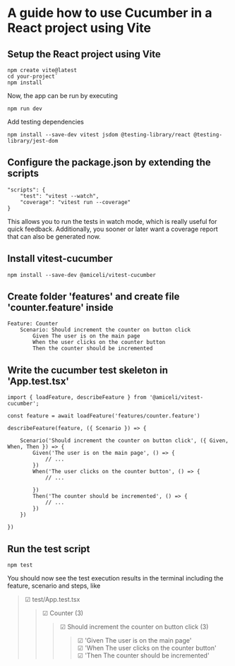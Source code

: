 # A guide how to use Cucumber in a React project using Vite

## Setup the React project using Vite
```
npm create vite@latest
cd your-project`  
npm install
```

Now, the app can be run by executing  
```
npm run dev
```  

Add testing dependencies  
```
npm install --save-dev vitest jsdom @testing-library/react @testing-library/jest-dom
```

## Configure the package.json by extending the scripts
```
"scripts": {
    "test": "vitest --watch",
    "coverage": "vitest run --coverage"
}
```
This allows you to run the tests in watch mode, which is really useful for quick feedback. Additionally, you sooner or later want a coverage report that can also be generated now.

## Install vitest-cucumber
```
npm install --save-dev @amiceli/vitest-cucumber
```

## Create folder 'features' and create file 'counter.feature' inside
```
Feature: Counter
    Scenario: Should increment the counter on button click
        Given The user is on the main page
        When the user clicks on the counter button
        Then the counter should be incremented
```

## Write the cucumber test skeleton in 'App.test.tsx'
```
import { loadFeature, describeFeature } from '@amiceli/vitest-cucumber';

const feature = await loadFeature('features/counter.feature')

describeFeature(feature, ({ Scenario }) => {
            
    Scenario('Should increment the counter on button click', ({ Given, When, Then }) => {
        Given('The user is on the main page', () => {
            // ...
        })
        When('The user clicks on the counter button', () => {
            // ...

        })
        Then('The counter should be incremented', () => {
            // ...
        })
    })

})
```

## Run the test script
```
npm test
```

You should now see the test execution results in the terminal including the feature, scenario and steps, like

> &#9745; test/App.test.tsx
>> &#9745; Counter (3)
>>> &#9745; Should increment the counter on button click (3)
>>>> &#9745; 'Given The user is on the main page'  
>>>> &#9745; 'When The user clicks on the counter button'  
>>>> &#9745; 'Then The counter should be incremented'
